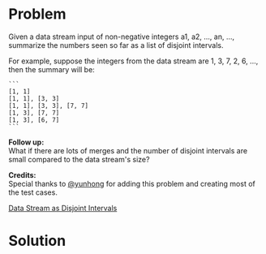 
# Problem

Given a data stream input of non-negative integers a1, a2, ..., an, ...,
summarize the numbers seen so far as a list of disjoint intervals.

For example, suppose the integers from the data stream are 1, 3, 7, 2, 6, ...,
then the summary will be:

    ```
    [1, 1]
    [1, 1], [3, 3]
    [1, 1], [3, 3], [7, 7]
    [1, 3], [7, 7]
    [1, 3], [6, 7]
    ```

**Follow up:**  
What if there are lots of merges and the number of disjoint intervals are
small compared to the data stream's size?

**Credits:**  
Special thanks to [@yunhong](https://discuss.leetcode.com/user/yunhong) for
adding this problem and creating most of the test cases.



[Data Stream as Disjoint Intervals](https://leetcode.com/problems/data-stream-as-disjoint-intervals)

# Solution




